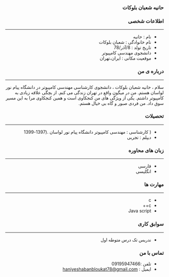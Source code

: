 <style type="text/css">
body{
 direction:rtl;
}
</style>
### حانیه شعبان بلوکات 

### اطلاعات شخصی

---
+ نام : حانیه
+ نام خانوادگی : شعبان بلوکات
+ تاریخ تولد :  8/آذر/78
+ دانشجوی مهندسی کامپیوتر 
+ موقعیت مکانی : ایران،تهران


### درباره ی من 

---
سلام ، حانیه شعبان بلوکات ، دانشجوی کارشناسی مهندسی کامپیوتر در دانشگاه پیام نور لواسان هستم. من در میگون واقع در تهران زندگی می کنم. از بچگی علاقه زیادی به کامپیوتر داشتم. یکی از ویژگی های من کنجکاوی است و همین کنجکاوی مرا به این مسیر سوق داد. من فردی صبور و گاه بی خیال هستم.

### تحصیلات

---
+ ( کارشناسی :  مهندسی کامپیوتر دانشگاه پیام نور لواسان .(1397-1399 
+ دیپلم : تجربی

### زبان های محاوره

---
+ فارسی
+ انگلیسی

### مهارت ها 

---
+ c
+ c++
+ Java script 

### سوابق کاری

---
+ ندریس تک درس متوطه اول 


### تماس با من 

+ تلفن :09195947466 
+ ایمیل : haniyeshabanbloukat78@gmail.com
